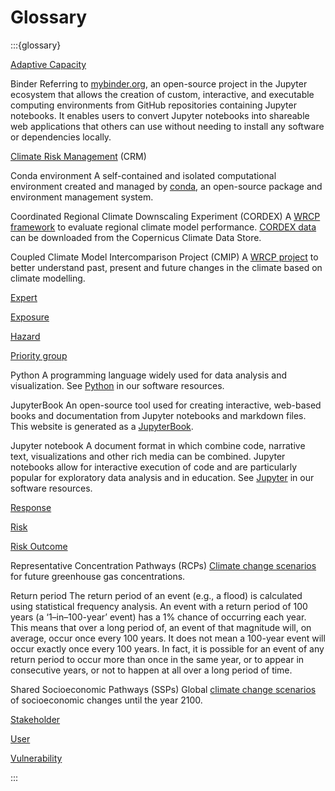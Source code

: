 Glossary
=======================

:::{glossary}

[Adaptive Capacity](#framework-term-adaptivecapacity)
 

Binder
 Referring to [mybinder.org](https://mybinder.org), an open-source project in the Jupyter ecosystem that allows the creation of custom, interactive, and executable computing environments from GitHub repositories containing Jupyter notebooks. It enables users to convert Jupyter notebooks into shareable web applications that others can use without needing to install any software or dependencies locally.

[Climate Risk Management](#framework-term-crm) (CRM)
 

Conda environment
 A self-contained and isolated computational environment created and managed by [conda](https://docs.conda.io/en/latest/), an open-source package and environment management system.

Coordinated Regional Climate Downscaling Experiment (CORDEX)
 A [WRCP framework](https://cordex.org/) to evaluate regional climate model performance. [CORDEX data](https://confluence.ecmwf.int/display/CKB/CORDEX%3A+Regional+climate+projections) can be downloaded from the Copernicus Climate Data Store.

Coupled Climate Model Intercomparison Project (CMIP)
 A [WRCP project](https://wcrp-cmip.org/) to better understand past, present and future changes in the climate based on climate modelling.

[Expert](#framework-term-expert)
 

[Exposure](#framework-term-exposure)
 

[Hazard](#framework-term-hazard)
 

[Priority group](#framework-term-prioritygroup)
 

Python
 A programming language widely used for data analysis and visualization.
 See [Python](#software-python) in our software resources.

JupyterBook
 An open-source tool used for creating interactive, web-based books and documentation from Jupyter notebooks and markdown files. This website is generated as a [JupyterBook](https://jupyterbook.org/).

Jupyter notebook
 A document format in which combine code, narrative text, visualizations and other rich media can be combined.
 Jupyter notebooks allow for interactive execution of code and are particularly popular for exploratory data analysis and in education.
 See [Jupyter](software-jupyter) in our software resources.

[Response](#framework-term-response)
 

[Risk](#framework-term-risk)
 

[Risk Outcome](#framework-term-riskoutcome)
 

Representative Concentration Pathways (RCPs)
 [Climate change scenarios](#framework-climatechangescenarios) for future greenhouse gas concentrations.

Return period
 The return period of an event (e.g., a flood) is calculated using statistical frequency analysis. An event with a return period of 100 years (a ‘1–in–100-year’ event) has a 1% chance of occurring each year. This means that over a long period of, an event of that magnitude will, on average, occur once every 100 years. It does not mean a 100-year event will occur exactly once every 100 years. In fact, it is possible for an event of any return period to occur more than once in the same year, or to appear in consecutive years, or not to happen at all over a long period of time.

Shared Socioeconomic Pathways (SSPs)
 Global [climate change scenarios](#framework-climatechangescenarios) of socioeconomic changes until the year 2100.

[Stakeholder](#framework-term-stakeholder)
 

[User](#framework-term-user)
 

[Vulnerability](#framework-term-vulnerability)
 

:::
